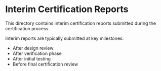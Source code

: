 # Interim Certification Reports

This directory contains interim certification reports submitted during the certification process.

Interim reports are typically submitted at key milestones:
- After design review
- After verification phase
- After initial testing
- Before final certification review
